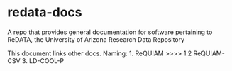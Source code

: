 # redata-docs
A repo that provides general documentation for software pertaining to ReDATA, the University of Arizona Research Data Repository

This document links other docs. Naming: 1. ReQUIAM  >>>> 1.2 ReQUIAM-CSV
3. LD-COOL-P

